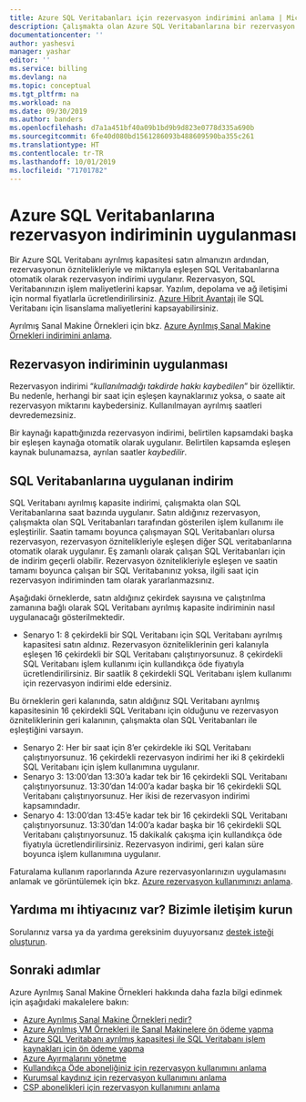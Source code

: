 ```yaml
---
title: Azure SQL Veritabanları için rezervasyon indirimini anlama | Microsoft Docs
description: Çalışmakta olan Azure SQL Veritabanlarına bir rezervasyon indiriminin nasıl uygulanacağını öğrenin.
documentationcenter: ''
author: yashesvi
manager: yashar
editor: ''
ms.service: billing
ms.devlang: na
ms.topic: conceptual
ms.tgt_pltfrm: na
ms.workload: na
ms.date: 09/30/2019
ms.author: banders
ms.openlocfilehash: d7a1a451bf40a09b1bd9b9d823e0778d335a690b
ms.sourcegitcommit: 6fe40d080bd1561286093b488609590ba355c261
ms.translationtype: HT
ms.contentlocale: tr-TR
ms.lasthandoff: 10/01/2019
ms.locfileid: "71701782"
---
```

# <a name="how-a-reservation-discount-is-applied-to-azure-sql-databases"></a>Azure SQL Veritabanlarına rezervasyon indiriminin uygulanması

Bir Azure SQL Veritabanı ayrılmış kapasitesi satın almanızın ardından, rezervasyonun öznitelikleriyle ve miktarıyla eşleşen SQL Veritabanlarına otomatik olarak rezervasyon indirimi uygulanır. Rezervasyon, SQL Veritabanınızın işlem maliyetlerini kapsar. Yazılım, depolama ve ağ iletişimi için normal fiyatlarla ücretlendirilirsiniz. [Azure Hibrit Avantajı](https://azure.microsoft.com/pricing/hybrid-benefit/) ile SQL Veritabanı için lisanslama maliyetlerini kapsayabilirsiniz.

Ayrılmış Sanal Makine Örnekleri için bkz. [Azure Ayrılmış Sanal Makine Örnekleri indirimini anlama](billing-understand-vm-reservation-charges.md).

## <a name="how-reservation-discount-is-applied"></a>Rezervasyon indiriminin uygulanması

Rezervasyon indirimi “*kullanılmadığı takdirde hakkı kaybedilen*” bir özelliktir. Bu nedenle, herhangi bir saat için eşleşen kaynaklarınız yoksa, o saate ait rezervasyon miktarını kaybedersiniz. Kullanılmayan ayrılmış saatleri devredemezsiniz.

Bir kaynağı kapattığınızda rezervasyon indirimi, belirtilen kapsamdaki başka bir eşleşen kaynağa otomatik olarak uygulanır. Belirtilen kapsamda eşleşen kaynak bulunamazsa, ayrılan saatler *kaybedilir*.

## <a name="discount-applied-to-sql-databases"></a>SQL Veritabanlarına uygulanan indirim

 SQL Veritabanı ayrılmış kapasite indirimi, çalışmakta olan SQL Veritabanlarına saat bazında uygulanır. Satın aldığınız rezervasyon, çalışmakta olan SQL Veritabanları tarafından gösterilen işlem kullanımı ile eşleştirilir. Saatin tamamı boyunca çalışmayan SQL Veritabanları olursa rezervasyon, rezervasyon öznitelikleriyle eşleşen diğer SQL veritabanlarına otomatik olarak uygulanır. Eş zamanlı olarak çalışan SQL Veritabanları için de indirim geçerli olabilir. Rezervasyon öznitelikleriyle eşleşen ve saatin tamamı boyunca çalışan bir SQL Veritabanınız yoksa, ilgili saat için rezervasyon indiriminden tam olarak yararlanmazsınız.

Aşağıdaki örneklerde, satın aldığınız çekirdek sayısına ve çalıştırılma zamanına bağlı olarak SQL Veritabanı ayrılmış kapasite indiriminin nasıl uygulanacağı gösterilmektedir.

- Senaryo 1: 8 çekirdekli bir SQL Veritabanı için SQL Veritabanı ayrılmış kapasitesi satın aldınız. Rezervasyon özniteliklerinin geri kalanıyla eşleşen 16 çekirdekli bir SQL Veritabanı çalıştırıyorsunuz. 8 çekirdekli SQL Veritabanı işlem kullanımı için kullandıkça öde fiyatıyla ücretlendirilirsiniz. Bir saatlik 8 çekirdekli SQL Veritabanı işlem kullanımı için rezervasyon indirimi elde edersiniz.

Bu örneklerin geri kalanında, satın aldığınız SQL Veritabanı ayrılmış kapasitesinin 16 çekirdekli SQL Veritabanı için olduğunu ve rezervasyon özniteliklerinin geri kalanının, çalışmakta olan SQL Veritabanları ile eşleştiğini varsayın.

- Senaryo 2: Her bir saat için 8’er çekirdekle iki SQL Veritabanı çalıştırıyorsunuz. 16 çekirdekli rezervasyon indirimi her iki 8 çekirdekli SQL Veritabanı için işlem kullanımına uygulanır.
- Senaryo 3: 13:00’dan 13:30’a kadar tek bir 16 çekirdekli SQL Veritabanı çalıştırıyorsunuz. 13:30’dan 14:00’a kadar başka bir 16 çekirdekli SQL Veritabanı çalıştırıyorsunuz. Her ikisi de rezervasyon indirimi kapsamındadır.
- Senaryo 4: 13:00’dan 13:45’e kadar tek bir 16 çekirdekli SQL Veritabanı çalıştırıyorsunuz. 13:30’dan 14:00’a kadar başka bir 16 çekirdekli SQL Veritabanı çalıştırıyorsunuz. 15 dakikalık çakışma için kullandıkça öde fiyatıyla ücretlendirilirsiniz. Rezervasyon indirimi, geri kalan süre boyunca işlem kullanımına uygulanır.

Faturalama kullanım raporlarında Azure rezervasyonlarınızın uygulamasını anlamak ve görüntülemek için bkz. [Azure rezervasyon kullanımınızı anlama](billing-understand-reserved-instance-usage-ea.md).

## <a name="need-help-contact-us"></a>Yardıma mı ihtiyacınız var? Bizimle iletişim kurun

Sorularınız varsa ya da yardıma gereksinim duyuyorsanız [destek isteği oluşturun](https://go.microsoft.com/fwlink/?linkid=2083458).

## <a name="next-steps"></a>Sonraki adımlar

Azure Ayrılmış Sanal Makine Örnekleri hakkında daha fazla bilgi edinmek için aşağıdaki makalelere bakın:

- [Azure Ayrılmış Sanal Makine Örnekleri nedir?](billing-save-compute-costs-reservations.md)
- [Azure Ayrılmış VM Örnekleri ile Sanal Makinelere ön ödeme yapma](../virtual-machines/windows/prepay-reserved-vm-instances.md)
- [Azure SQL Veritabanı ayrılmış kapasitesi ile SQL Veritabanı işlem kaynakları için ön ödeme yapma](../sql-database/sql-database-reserved-capacity.md)
- [Azure Ayırmalarını yönetme](billing-manage-reserved-vm-instance.md)
- [Kullandıkça Öde aboneliğiniz için rezervasyon kullanımını anlama](billing-understand-reserved-instance-usage.md)
- [Kurumsal kaydınız için rezervasyon kullanımını anlama](billing-understand-reserved-instance-usage-ea.md)
- [CSP abonelikleri için rezervasyon kullanımını anlama](/partner-center/azure-reservations)
